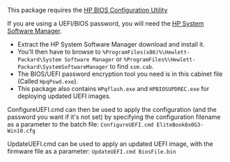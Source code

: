 This package requires the [HP BIOS Configuration Utility](http://ftp.hp.com/pub/caps-softpaq/cmit/HP_BCU.html)

If you are using a UEFI/BIOS password, you will need the [HP System Software Manager](http://ftp.hp.com/pub/caps-softpaq/cmit/HP_SSM.html). 

- Extract the HP System Software Manager download and install it.
- You’ll then have to browse to `%ProgramFiles(x86)%\Hewlett-Packard\System Software Manager`
or `%ProgramFiles%\Hewlett-Packard\SystemSoftwareManager` to find `ssm.cab`.
- The BIOS/UEFI password encryption tool you need is in this cabinet file (Called `HpqPswd.exe`).
- This package also contains `HPqflash.exe` and `HPBIOSUPDREC.exe` for deploying updated UEFI images.

ConfigureUEFI.cmd can then be used to apply the configuration (and the password you want if it's not set) by specifying the configuration filename as a parameter to the batch file:
`ConfigureUEFI.cmd EliteBook8x0G3-Win10.cfg`

UpdateUEFI.cmd can be used to apply an updated UEFI image, with the firmware file as a parameter:
`UpdateUEFI.cmd BiosFile.bin`